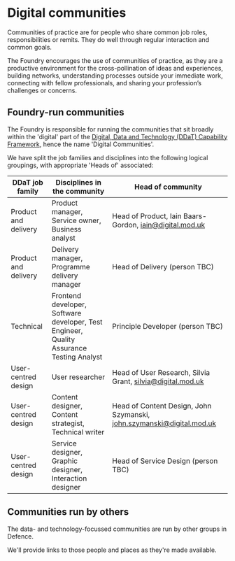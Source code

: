 # Digital communities

Communities of practice are for people who share common job roles, responsibilities or remits. They do well through regular interaction and common goals.

The Foundry encourages the use of communities of practice, as they are a productive environment for the cross-pollination of ideas and experiences, building networks, understanding processes outside your immediate work, connecting with fellow professionals, and sharing your profession’s challenges or concerns.

## Foundry-run communities

The Foundry is responsible for running the communities that sit broadly within the 'digital' part of the [Digital, Data and Technology (DDaT) Capability Framework](https://www.gov.uk/government/collections/digital-data-and-technology-profession-capability-framework), hence the name 'Digital Communities'. 

We have split the job families and disciplines into the following logical groupings, with appropriate 'Heads of' associated:

| DDaT job family | Disciplines in the community | Head of community | 
| --- | --- | --- |
| Product and delivery | Product manager, Service owner, Business analyst | Head of Product, Iain Baars-Gordon, [iain@digital.mod.uk](mailto:iain@digital.mod.uk) |
| Product and delivery | Delivery manager, Programme delivery manager | Head of Delivery (person TBC) |
| Technical | Frontend developer, Software developer, Test Engineer, Quality Assurance Testing Analyst | Principle Developer (person TBC) |
| User-centred design | User researcher | Head of User Research, Silvia Grant, [silvia@digital.mod.uk](mailto:silvia@digital.mod.uk) |
| User-centred design | Content designer, Content strategist, Technical writer | Head of Content Design, John Szymanski, [john.szymanski@digital.mod.uk](mailto:john.szymanski@digital.mod.uk) |
| User-centred design | Service designer, Graphic designer, Interaction designer | Head of Service Design (person TBC) |

## Communities run by others

The data- and technology-focussed communities are run by other groups in Defence. 

We'll provide links to those people and places as they're made available.
